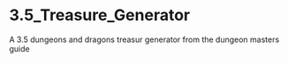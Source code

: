 # 3.5_Treasure_Generator
A 3.5 dungeons and dragons treasur generator from the dungeon masters guide
